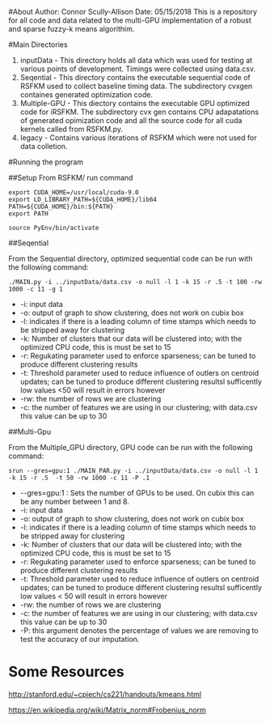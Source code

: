 #About
Author: Connor Scully-Allison
Date: 05/15/2018
This is a repository for all code and data related to the multi-GPU implementation of a robust and sparse fuzzy-k means algorithim.

#Main Directories
1. inputData - This directory holds all data which was used for testing at various points of development. Timings were collected using data.csv.
2. Seqential - This directory contains the executable sequential code of RSFKM used to collect baseline timing data. The subdirectory cvxgen containes generated optimization code.
3. Multiple-GPU - This diectory contains the executable GPU optimized code for iRSFKM. The subdirectory cvx gen contains CPU adapatations of generated opimization code and all the source code for all cuda kernels called from RSFKM.py. 
4. legacy - Contains various iterations of RSFKM which were not used for data colletion.


#Running the program

##Setup
From RSFKM/ run command

```
export CUDA_HOME=/usr/local/cuda-9.0
export LD_LIBRARY_PATH=${CUDA_HOME}/lib64 
PATH=${CUDA_HOME}/bin:${PATH}
export PATH

source PyEnv/bin/activate
```

##Seqential

From the Sequential directory, optimized sequential code can be run with the following command:

```
./MAIN.py -i ../inputData/data.csv -o null -l 1 -k 15 -r .5 -t 100 -rw 1000 -c 11 -g 1
```

* -i: input data
* -o: output of graph to show clustering, does not work on cubix box
* -l: indicates if there is a leading column of time stamps which needs to be stripped away for clustering
* -k: Number of clusters that our data will be clustered into; with the optimized CPU code, this is must be set to 15
* -r: Regukating parameter used to enforce sparseness; can be tuned to produce different clustering results
* -t: Threshold parameter used to reduce influence of outlers on centroid updates; can be tuned to produce different clustering resultsl sufficently low values <50 will result in errors however
* -rw: the number of rows we are clustering
* -c: the number of features we are using in our clustering; with data.csv this value can be up to 30


##Multi-Gpu

From the Multiple_GPU directory, GPU code can be run with the following command:

```
srun --gres=gpu:1 ./MAIN_PAR.py -i ../inputData/data.csv -o null -l 1 -k 15 -r .5  -t 50 -rw 1000 -c 11 -P .1
```

* --gres=gpu:1 : Sets the number of GPUs to be used. On cubix this can be any number between 1 and 8.
* -i: input data
* -o: output of graph to show clustering, does not work on cubix box
* -l: indicates if there is a leading column of time stamps which needs to be stripped away for clustering
* -k: Number of clusters that our data will be clustered into; with the optimized CPU code, this is must be set to 15
* -r: Regukating parameter used to enforce sparseness; can be tuned to produce different clustering results
* -t: Threshold parameter used to reduce influence of outlers on centroid updates; can be tuned to produce different clustering resultsl sufficently low values < 50 will result in errors however
* -rw: the number of rows we are clustering
* -c: the number of features we are using in our clustering; with data.csv this value can be up to 30
* -P: this argument denotes the percentage of values we are removing to test the accuracy of our imputation.


# Some Resources

http://stanford.edu/~cpiech/cs221/handouts/kmeans.html

https://en.wikipedia.org/wiki/Matrix_norm#Frobenius_norm
